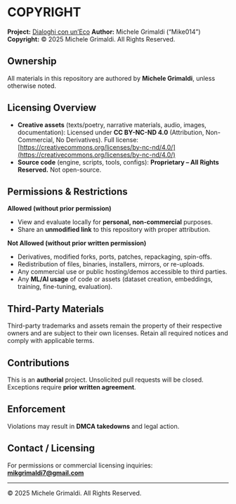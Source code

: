 # COPYRIGHT

**Project:** [Dialoghi con un’Eco](https://github.com/Mike014/ai-narrative-prototype)
**Author:** Michele Grimaldi (“Mike014”)
**Copyright:** © 2025 Michele Grimaldi. All Rights Reserved.

## Ownership

All materials in this repository are authored by **Michele Grimaldi**, unless otherwise noted.

## Licensing Overview

* **Creative assets** (texts/poetry, narrative materials, audio, images, documentation):
  Licensed under **CC BY-NC-ND 4.0** (Attribution, Non-Commercial, No Derivatives).
  Full license: [https://creativecommons.org/licenses/by-nc-nd/4.0/](https://creativecommons.org/licenses/by-nc-nd/4.0/)
* **Source code** (engine, scripts, tools, configs):
  **Proprietary – All Rights Reserved.** Not open-source.

## Permissions & Restrictions

**Allowed (without prior permission)**

* View and evaluate locally for **personal, non-commercial** purposes.
* Share an **unmodified link** to this repository with proper attribution.

**Not Allowed (without prior written permission)**

* Derivatives, modified forks, ports, patches, repackaging, spin-offs.
* Redistribution of files, binaries, installers, mirrors, or re-uploads.
* Any commercial use or public hosting/demos accessible to third parties.
* Any **ML/AI usage** of code or assets (dataset creation, embeddings, training, fine-tuning, evaluation).

## Third-Party Materials

Third-party trademarks and assets remain the property of their respective owners and are subject to their own licenses. Retain all required notices and comply with applicable terms.

## Contributions

This is an **authorial** project. Unsolicited pull requests will be closed.
Exceptions require **prior written agreement**.

## Enforcement

Violations may result in **DMCA takedowns** and legal action.

## Contact / Licensing

For permissions or commercial licensing inquiries: **[mikgrimaldi7@gmail.com](mailto:mikgrimaldi7@gmail.com)**

---

© 2025 Michele Grimaldi. All Rights Reserved.

